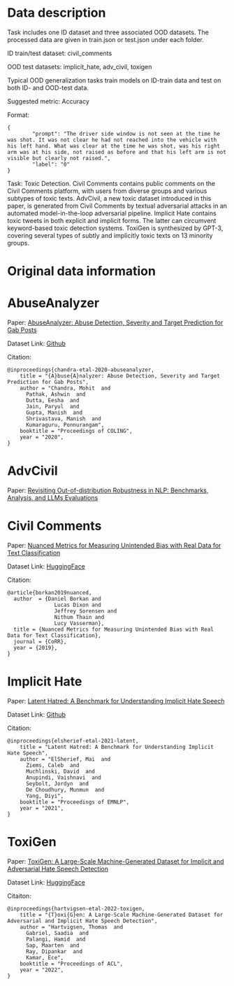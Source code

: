 
# Data description
Task includes one ID dataset and three associated OOD datasets. The processed data are given in train.json or test.json under each folder.

ID train/test dataset: civil_comments

OOD test datasets: implicit_hate, adv_civil, toxigen

Typical OOD generalization tasks train models on ID-train data and test on both ID- and OOD-test data.

Suggested metric: Accuracy

Format: 
```
{
        "prompt": "The driver side window is not seen at the time he was shot. It was not clear he had not reached into the vehicle with his left hand. What was clear at the time he was shot, was his right arm was at his side, not raised as before and that his left arm is not visible but clearly not raised.",
        "label": "0"
}
```

Task: Toxic Detection. Civil Comments contains public comments on the Civil Comments platform, with users from diverse groups and various subtypes of toxic texts. AdvCivil, a new toxic dataset introduced in this paper, is generated from Civil Comments by textual adversarial attacks in an automated model-in-the-loop adversarial pipeline. Implicit Hate contains toxic tweets in both explicit and implicit forms. The latter can circumvent keyword-based toxic detection systems. ToxiGen is synthesized by GPT-3, covering several types of subtly and implicitly toxic texts on 13 minority groups.
# Original data information
# AbuseAnalyzer

Paper: [AbuseAnalyzer: Abuse Detection, Severity and Target Prediction for Gab Posts](https://arxiv.org/abs/2010.00038)

Dataset Link: [Github](https://github.com/mohit3011/AbuseAnalyzer)

Citation:
```
@inproceedings{chandra-etal-2020-abuseanalyzer,
    title = "{A}buse{A}nalyzer: Abuse Detection, Severity and Target Prediction for Gab Posts",
    author = "Chandra, Mohit  and
      Pathak, Ashwin  and
      Dutta, Eesha  and
      Jain, Paryul  and
      Gupta, Manish  and
      Shrivastava, Manish  and
      Kumaraguru, Ponnurangam",
    booktitle = "Proceedings of COLING",
    year = "2020",
}
```

# AdvCivil
Paper: [Revisiting Out-of-distribution Robustness in NLP: Benchmarks, Analysis, and LLMs Evaluations]()

# Civil Comments

Paper: [Nuanced Metrics for Measuring Unintended Bias with Real Data for Text Classification](https://arxiv.org/abs/1903.04561)

Dataset Link: [HuggingFace](https://huggingface.co/datasets/civil_comments)

Citation:
```
@article{borkan2019nuanced,
  author  = {Daniel Borkan and
               Lucas Dixon and
               Jeffrey Sorensen and
               Nithum Thain and
               Lucy Vasserman},
  title = {Nuanced Metrics for Measuring Unintended Bias with Real Data for Text Classification},
  journal = {CoRR},
  year = {2019},
}
```

# Implicit Hate

Paper: [Latent Hatred: A Benchmark for Understanding Implicit Hate Speech](https://arxiv.org/abs/2109.05322v1)

Dataset Link: [Github](https://github.com/SALT-NLP/implicit-hate)

Citation:
```
@inproceedings{elsherief-etal-2021-latent,
    title = "Latent Hatred: A Benchmark for Understanding Implicit Hate Speech",
    author = "ElSherief, Mai  and
      Ziems, Caleb  and
      Muchlinski, David  and
      Anupindi, Vaishnavi  and
      Seybolt, Jordyn  and
      De Choudhury, Munmun  and
      Yang, Diyi",
    booktitle = "Proceedings of EMNLP",
    year = "2021",
}
```


# ToxiGen

Paper: [ToxiGen: A Large-Scale Machine-Generated Dataset for Implicit and Adversarial Hate Speech Detection](https://arxiv.org/abs/2203.09509)

Dataset Link: [HuggingFace](https://huggingface.co/datasets/skg/toxigen-data)

Citaiton:
```
@inproceedings{hartvigsen-etal-2022-toxigen,
    title = "{T}oxi{G}en: A Large-Scale Machine-Generated Dataset for Adversarial and Implicit Hate Speech Detection",
    author = "Hartvigsen, Thomas  and
      Gabriel, Saadia  and
      Palangi, Hamid  and
      Sap, Maarten  and
      Ray, Dipankar  and
      Kamar, Ece",
    booktitle = "Proceedings of ACL",
    year = "2022",
}
```
